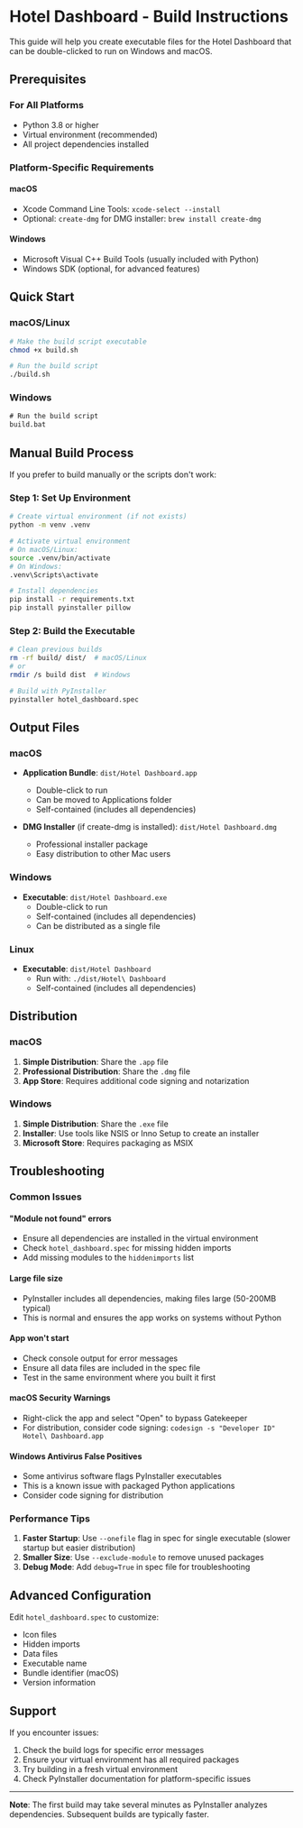 # Hotel Dashboard - Build Instructions

This guide will help you create executable files for the Hotel Dashboard that can be double-clicked to run on Windows and macOS.

## Prerequisites

### For All Platforms
- Python 3.8 or higher
- Virtual environment (recommended)
- All project dependencies installed

### Platform-Specific Requirements

#### macOS
- Xcode Command Line Tools: `xcode-select --install`
- Optional: `create-dmg` for DMG installer: `brew install create-dmg`

#### Windows
- Microsoft Visual C++ Build Tools (usually included with Python)
- Windows SDK (optional, for advanced features)

## Quick Start

### macOS/Linux
```bash
# Make the build script executable
chmod +x build.sh

# Run the build script
./build.sh
```

### Windows
```cmd
# Run the build script
build.bat
```

## Manual Build Process

If you prefer to build manually or the scripts don't work:

### Step 1: Set Up Environment
```bash
# Create virtual environment (if not exists)
python -m venv .venv

# Activate virtual environment
# On macOS/Linux:
source .venv/bin/activate
# On Windows:
.venv\Scripts\activate

# Install dependencies
pip install -r requirements.txt
pip install pyinstaller pillow
```

### Step 2: Build the Executable
```bash
# Clean previous builds
rm -rf build/ dist/  # macOS/Linux
# or
rmdir /s build dist  # Windows

# Build with PyInstaller
pyinstaller hotel_dashboard.spec
```

## Output Files

### macOS
- **Application Bundle**: `dist/Hotel Dashboard.app`
  - Double-click to run
  - Can be moved to Applications folder
  - Self-contained (includes all dependencies)

- **DMG Installer** (if create-dmg is installed): `dist/Hotel Dashboard.dmg`
  - Professional installer package
  - Easy distribution to other Mac users

### Windows
- **Executable**: `dist/Hotel Dashboard.exe`
  - Double-click to run
  - Self-contained (includes all dependencies)
  - Can be distributed as a single file

### Linux
- **Executable**: `dist/Hotel Dashboard`
  - Run with: `./dist/Hotel\ Dashboard`
  - Self-contained (includes all dependencies)

## Distribution

### macOS
1. **Simple Distribution**: Share the `.app` file
2. **Professional Distribution**: Share the `.dmg` file
3. **App Store**: Requires additional code signing and notarization

### Windows
1. **Simple Distribution**: Share the `.exe` file
2. **Installer**: Use tools like NSIS or Inno Setup to create an installer
3. **Microsoft Store**: Requires packaging as MSIX

## Troubleshooting

### Common Issues

#### "Module not found" errors
- Ensure all dependencies are installed in the virtual environment
- Check `hotel_dashboard.spec` for missing hidden imports
- Add missing modules to the `hiddenimports` list

#### Large file size
- PyInstaller includes all dependencies, making files large (50-200MB typical)
- This is normal and ensures the app works on systems without Python

#### App won't start
- Check console output for error messages
- Ensure all data files are included in the spec file
- Test in the same environment where you built it first

#### macOS Security Warnings
- Right-click the app and select "Open" to bypass Gatekeeper
- For distribution, consider code signing: `codesign -s "Developer ID" Hotel\ Dashboard.app`

#### Windows Antivirus False Positives
- Some antivirus software flags PyInstaller executables
- This is a known issue with packaged Python applications
- Consider code signing for distribution

### Performance Tips

1. **Faster Startup**: Use `--onefile` flag in spec for single executable (slower startup but easier distribution)
2. **Smaller Size**: Use `--exclude-module` to remove unused packages
3. **Debug Mode**: Add `debug=True` in spec file for troubleshooting

## Advanced Configuration

Edit `hotel_dashboard.spec` to customize:
- Icon files
- Hidden imports
- Data files
- Executable name
- Bundle identifier (macOS)
- Version information

## Support

If you encounter issues:
1. Check the build logs for specific error messages
2. Ensure your virtual environment has all required packages
3. Try building in a fresh virtual environment
4. Check PyInstaller documentation for platform-specific issues

---

**Note**: The first build may take several minutes as PyInstaller analyzes dependencies. Subsequent builds are typically faster.